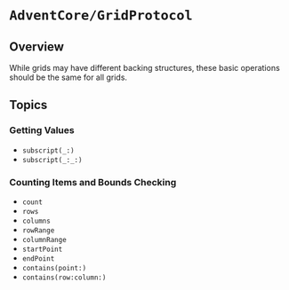 # ``AdventCore/GridProtocol``

## Overview
While grids may have different backing structures, these basic operations should be the same for all grids.

## Topics

### Getting Values
- ``subscript(_:)``
- ``subscript(_:_:)``

### Counting Items and Bounds Checking
- ``count``
- ``rows``
- ``columns``
- ``rowRange``
- ``columnRange``
- ``startPoint``
- ``endPoint``
- ``contains(point:)``
- ``contains(row:column:)``

